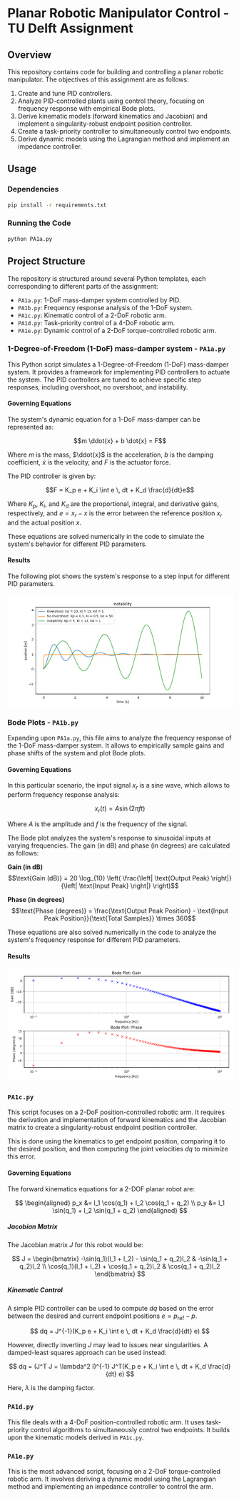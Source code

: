 # Planar Robotic Manipulator Control - TU Delft Assignment

## Overview

This repository contains code for building and controlling a planar robotic manipulator. The objectives of this assignment are as follows:

1. Create and tune PID controllers.
2. Analyze PID-controlled plants using control theory, focusing on frequency response with empirical Bode plots.
3. Derive kinematic models (forward kinematics and Jacobian) and implement a singularity-robust endpoint position controller.
4. Create a task-priority controller to simultaneously control two endpoints.
5. Derive dynamic models using the Lagrangian method and implement an impedance controller.

## Usage

### Dependencies

```bash
pip install -r requirements.txt
```

### Running the Code

```bash
python PA1a.py
```


## Project Structure

The repository is structured around several Python templates, each corresponding to different parts of the assignment:

- `PA1a.py`: 1-DoF mass-damper system controlled by PID.
- `PA1b.py`: Frequency response analysis of the 1-DoF system.
- `PA1c.py`: Kinematic control of a 2-DoF robotic arm.
- `PA1d.py`: Task-priority control of a 4-DoF robotic arm.
- `PA1e.py`: Dynamic control of a 2-DoF torque-controlled robotic arm.

### 1-Degree-of-Freedom (1-DoF) mass-damper system - `PA1a.py`
This Python script simulates a 1-Degree-of-Freedom (1-DoF) mass-damper system. It provides a framework for implementing PID controllers to actuate the system. The PID controllers are tuned to achieve specific step responses, including overshoot, no overshoot, and instability.


#### Governing Equations

The system's dynamic equation for a 1-DoF mass-damper can be represented as:

$$m \ddot{x} + b \dot{x} = F$$

Where $m$ is the mass, $\ddot{x}$ is the acceleration, $b$ is the damping coefficient, $\dot{x}$ is the velocity, and $F$ is the actuator force.

The PID controller is given by:

$$F = K_p e + K_i \int e \, dt + K_d \frac{d}{dt}e$$

Where $K_p$, $K_i$, and $K_d$ are the proportional, integral, and derivative gains, respectively, and $e = x_r - x$ is the error between the reference position $x_r$ and the actual position $x$.

These equations are solved numerically in the code to simulate the system's behavior for different PID parameters.

#### Results

The following plot shows the system's response to a step input for different PID parameters.

![1-DoF Mass-Damper System](images/PA1a.png)


### Bode Plots - `PA1b.py`
Expanding upon `PA1a.py`, this file aims to analyze the frequency response of the 1-DoF mass-damper system. It allows to empirically sample gains and phase shifts of the system and plot Bode plots.

#### Governing Equations

In this particular scenario, the input signal $x_r$ is a sine wave, which allows to perform frequency response analysis:

$$
x_r(t) = A \sin(2 \pi f t)
$$

Where $A$ is the amplitude and $f$ is the frequency of the signal.

The Bode plot analyzes the system's response to sinusoidal inputs at varying frequencies. The gain (in dB) and phase (in degrees) are calculated as follows:

**Gain (in dB)**
$$\text{Gain (dB)} = 20 \log_{10} \left( \frac{\left| \text{Output Peak} \right|}{\left| \text{Input Peak} \right|} \right)$$
  
**Phase (in degrees)**
$$\text{Phase (degrees)} = \frac{\text{Output Peak Position} - \text{Input Peak Position}}{\text{Total Samples}} \times 360$$

These equations are also solved numerically in the code to analyze the system's frequency response for different PID parameters.

#### Results

![Bode Plot](images/PA1b.png)

### `PA1c.py`
This script focuses on a 2-DoF position-controlled robotic arm. It requires the derivation and implementation of forward kinematics and the Jacobian matrix to create a singularity-robust endpoint position controller.

This is done using the kinematics to get endpoint position, comparing it to the desired position, and then computing the joint velocities $dq$ to minimize this error.

#### Governing Equations
The forward kinematics equations for a 2-DOF planar robot are:

$$
\begin{aligned}
p_x &= l_1 \cos(q_1) + l_2 \cos(q_1 + q_2) \\
p_y &= l_1 \sin(q_1) + l_2 \sin(q_1 + q_2)
\end{aligned}
$$

##### Jacobian Matrix
The Jacobian matrix $J$ for this robot would be:

$$
J = \begin{bmatrix}
-\sin(q_1)(l_1 + l_2) - \sin(q_1 + q_2)l_2 & -\sin(q_1 + q_2)l_2 \\
\cos(q_1)(l_1 + l_2) + \cos(q_1 + q_2)l_2 & \cos(q_1 + q_2)l_2
\end{bmatrix}
$$

##### Kinematic Control
A simple PID controller can be used to compute $dq$ based on the error between the desired and current endpoint positions $e = p_{\text{ref}} - p$.

$$
dq = J^{-1}(K_p e + K_i \int e \, dt + K_d \frac{d}{dt} e)
$$

However, directly inverting $J$ may lead to issues near singularities. A damped-least squares approach can be used instead:

$$
dq = (J^T J + \lambda^2 I)^{-1} J^T(K_p e + K_i \int e \, dt + K_d \frac{d}{dt} e)
$$

Here, $\lambda$ is the damping factor.

### `PA1d.py`
This file deals with a 4-DoF position-controlled robotic arm. It uses task-priority control algorithms to simultaneously control two endpoints. It builds upon the kinematic models derived in `PA1c.py`.

### `PA1e.py`
This is the most advanced script, focusing on a 2-DoF torque-controlled robotic arm. It involves deriving a dynamic model using the Lagrangian method and implementing an impedance controller to control the arm.
